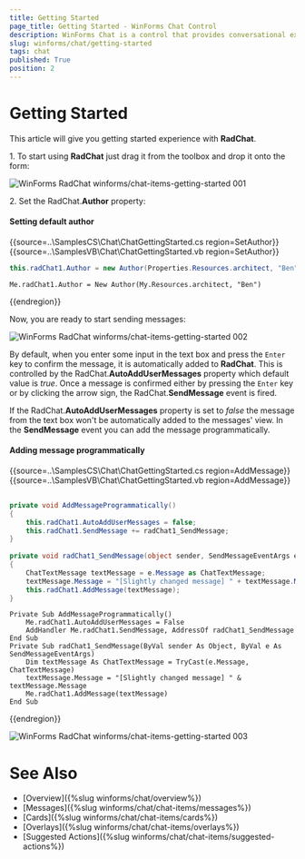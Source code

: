 ```yaml
---
title: Getting Started
page_title: Getting Started - WinForms Chat Control
description: WinForms Chat is a control that provides conversational experience
slug: winforms/chat/getting-started 
tags: chat
published: True
position: 2 
---
```


# Getting Started 

This article will give you getting started experience with **RadChat**. 

1\. To start using **RadChat** just drag it from the toolbox and drop it onto the form:

![WinForms RadChat winforms/chat-items-getting-started 001](images/chat-items-getting-started001.png) 

2\. Set the RadChat.**Author** property: 

#### Setting default author

{{source=..\SamplesCS\Chat\ChatGettingStarted.cs region=SetAuthor}} 
{{source=..\SamplesVB\Chat\ChatGettingStarted.vb region=SetAuthor}}

````C#
this.radChat1.Author = new Author(Properties.Resources.architect, "Ben");

````
````VB.NET
Me.radChat1.Author = New Author(My.Resources.architect, "Ben")

```` 



{{endregion}}

Now, you are ready to start sending messages:

![WinForms RadChat winforms/chat-items-getting-started 002](images/chat-items-getting-started002.gif) 

By default, when you enter some input in the text box and press the `Enter` key to confirm the message, it is automatically added to **RadChat**. This is controlled by the RadChat.**AutoAddUserMessages** property which default value is *true*.  Once a message is confirmed either by pressing the `Enter` key or by clicking the arrow sign, the RadChat.**SendMessage** event is fired. 

If the RadChat.**AutoAddUserMessages** property is set to *false* the message from the text box won't be automatically added to the messages' view. In the **SendMessage** event you can add the message programmatically. 

#### Adding message programmatically

{{source=..\SamplesCS\Chat\ChatGettingStarted.cs region=AddMessage}} 
{{source=..\SamplesVB\Chat\ChatGettingStarted.vb region=AddMessage}}

````C#
        
private void AddMessageProgrammatically()
{
    this.radChat1.AutoAddUserMessages = false;
    this.radChat1.SendMessage += radChat1_SendMessage;
}
        
private void radChat1_SendMessage(object sender, SendMessageEventArgs e)
{
    ChatTextMessage textMessage = e.Message as ChatTextMessage;
    textMessage.Message = "[Slightly changed message] " + textMessage.Message;
    this.radChat1.AddMessage(textMessage);
}

````
````VB.NET
Private Sub AddMessageProgrammatically()
    Me.radChat1.AutoAddUserMessages = False
    AddHandler Me.radChat1.SendMessage, AddressOf radChat1_SendMessage
End Sub
Private Sub radChat1_SendMessage(ByVal sender As Object, ByVal e As SendMessageEventArgs)
    Dim textMessage As ChatTextMessage = TryCast(e.Message, ChatTextMessage)
    textMessage.Message = "[Slightly changed message] " & textMessage.Message
    Me.radChat1.AddMessage(textMessage)
End Sub

```` 


{{endregion}}

![WinForms RadChat winforms/chat-items-getting-started 003](images/chat-items-getting-started003.gif) 

# See Also

* [Overview]({%slug winforms/chat/overview%})
* [Messages]({%slug winforms/chat/chat-items/messages%})
* [Cards]({%slug winforms/chat/chat-items/cards%})
* [Overlays]({%slug winforms/chat/chat-items/overlays%})
* [Suggested Actions]({%slug winforms/chat/chat-items/suggested-actions%})
 
        
